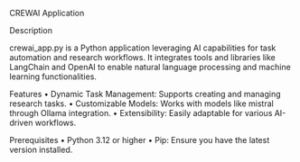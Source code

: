 CREWAI Application

Description

crewai_app.py is a Python application leveraging AI capabilities for task automation and research workflows. It integrates tools and libraries like LangChain and OpenAI to enable natural language processing and machine learning functionalities.

Features
	•	Dynamic Task Management: Supports creating and managing research tasks.
	•	Customizable Models: Works with models like mistral through Ollama integration.
	•	Extensibility: Easily adaptable for various AI-driven workflows.

 Prerequisites
	•	Python 3.12 or higher
	•	Pip: Ensure you have the latest version installed.
